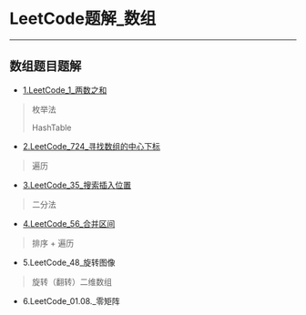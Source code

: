 # LeetCode题解_数组

---

## 数组题目题解

* [1.LeetCode_1_两数之和](https://github.com/AnthonyCJ/CS-Notes/blob/trunk/notes/algorithm/leetcode/datastructure/array/LeetCode_1_两数之和.md)

> 枚举法 
>
> HashTable

* [2.LeetCode_724_寻找数组的中心下标](https://github.com/AnthonyCJ/CS-Notes/blob/trunk/notes/algorithm/leetcode/datastructure/array/LeetCode_724_寻找数组的中心下标.md)

> 遍历

* [3.LeetCode_35_搜索插入位置](https://github.com/AnthonyCJ/CS-Notes/blob/trunk/notes/algorithm/leetcode/datastructure/array/LeetCode_35_搜索插入位置.md)

> 二分法

* [4.LeetCode_56_合并区间](https://github.com/AnthonyCJ/CS-Notes/blob/311520340656594149be8a30922790a3a485a7cb/notes/algorithm/leetcode/datastructure/array/LeetCode_56_合并区间.md)

> 排序 + 遍历

* 5.LeetCode_48_旋转图像

> 旋转（翻转）二维数组

* 6.LeetCode_01.08._零矩阵

